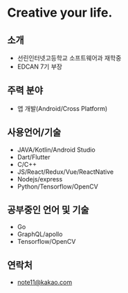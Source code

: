 # Creative your life.

## 소개
- 선린인터넷고등학교 소프트웨어과 재학중
- EDCAN 7기 부장

## 주력 분야
- 앱 개발(Android/Cross Platform)

## 사용언어/기술
 - JAVA/Kotlin/Android Studio
 - Dart/Flutter
 - C/C++
 - JS/React/Redux/Vue/ReactNative
 - Nodejs/express
 - Python/Tensorflow/OpenCV

## 공부중인 언어 및 기술
- Go
- GraphQL/apollo
- Tensorflow/OpenCV

## 연락처
- note11@kakao.com
